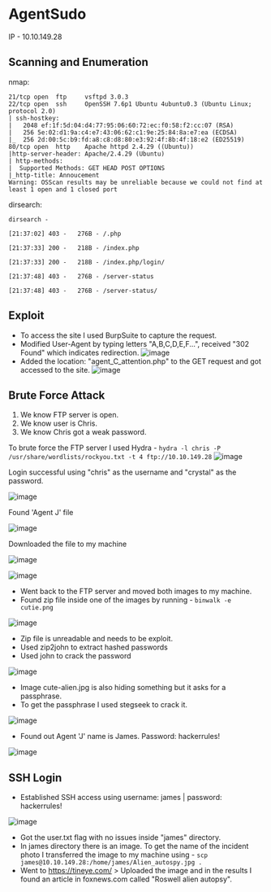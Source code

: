 # AgentSudo

IP - 10.10.149.28

## Scanning and Enumeration
nmap:
```
21/tcp open  ftp     vsftpd 3.0.3
22/tcp open  ssh     OpenSSH 7.6p1 Ubuntu 4ubuntu0.3 (Ubuntu Linux; protocol 2.0)
| ssh-hostkey:
|   2048 ef:1f:5d:04:d4:77:95:06:60:72:ec:f0:58:f2:cc:07 (RSA)
|   256 5e:02:d1:9a:c4:e7:43:06:62:c1:9e:25:84:8a:e7:ea (ECDSA)
|_  256 2d:00:5c:b9:fd:a8:c8:d8:80:e3:92:4f:8b:4f:18:e2 (ED25519)
80/tcp open  http    Apache httpd 2.4.29 ((Ubuntu))
|http-server-header: Apache/2.4.29 (Ubuntu)
| http-methods:
|  Supported Methods: GET HEAD POST OPTIONS
|_http-title: Annoucement
Warning: OSScan results may be unreliable because we could not find at least 1 open and 1 closed port
```
dirsearch:
```
dirsearch -

[21:37:02] 403 -   276B - /.php

[21:37:33] 200 -   218B - /index.php

[21:37:33] 200 -   218B - /index.php/login/

[21:37:48] 403 -   276B - /server-status

[21:37:48] 403 -   276B - /server-status/
```

## Exploit
- To access the site I used BurpSuite to capture the request.
- Modified User-Agent by typing letters "A,B,C,D,E,F...", received "302 Found" which indicates redirection.
![image](https://github.com/user-attachments/assets/d20a6e6d-646e-4023-8f93-0c0c60b91657)
- Added the location: "agent_C_attention.php" to the GET request and got accessed to the site.
![image](https://github.com/user-attachments/assets/fff21a02-49e4-45a2-a072-1d553ca25bd4)

## Brute Force Attack
1. We know FTP server is open.
2. We know user is Chris.
3. We know Chris got a weak password.

To brute force the FTP server I used Hydra - ``` hydra -l chris -P /usr/share/wordlists/rockyou.txt -t 4 ftp://10.10.149.28 ```
![image](https://github.com/user-attachments/assets/d47f74f6-51a5-4472-92cf-ebdfce7d30f8)

Login successful using "chris" as the username and "crystal" as the password.

![image](https://github.com/user-attachments/assets/e673c106-981a-4a1e-a7b6-20958b1b66a9)

Found 'Agent J' file

![image](https://github.com/user-attachments/assets/4384db87-6b60-41dc-8798-c4457a928ea5)


Downloaded the file to my machine

![image](https://github.com/user-attachments/assets/47f6dcd3-619f-4039-b531-ea1f603c800c)

![image](https://github.com/user-attachments/assets/01b9a433-bd67-4fea-9e04-6a85016fe016)

- Went back to the FTP server and moved both images to my machine.
- Found zip file inside one of the images by running - ``` binwalk -e cutie.png ```

![image](https://github.com/user-attachments/assets/73b97020-ae76-494b-88fa-66a6e3356521)

- Zip file is unreadable and needs to be exploit.
- Used zip2john to extract hashed passwords
- Used john to crack the password

![image](https://github.com/user-attachments/assets/acd5f02e-6a4a-43b6-9e20-28d241846988)

- Image cute-alien.jpg is also hiding something but it asks for a passphrase.
- To get the passphrase I used stegseek to crack it.

![image](https://github.com/user-attachments/assets/b139c113-ea9b-4568-9fd9-e52a7c460f0b)

- Found out Agent 'J' name is James. Password: hackerrules!

![image](https://github.com/user-attachments/assets/6994ad57-7c63-45b6-b294-737cd641a0f1)

## SSH Login
- Established SSH access using username: james | password: hackerrules!

![image](https://github.com/user-attachments/assets/d2ce9dbe-c4a6-4104-a397-c81d2138aa66)

- Got the user.txt flag with no issues inside "james" directory.
- In james directory there is an image. To get the name of the incident photo I transferred the image to my machine using - ``` scp james@10.10.149.28:/home/james/Alien_autospy.jpg . ```
- Went to https://tineye.com/ > Uploaded the image and in the results I found an article in foxnews.com called "Roswell alien autopsy".








